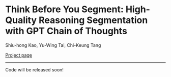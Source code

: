 # Think Before You Segment: High-Quality Reasoning Segmentation with GPT Chain of Thoughts
Shiu-hong Kao, Yu-Wing Tai, Chi-Keung Tang

[Project page](https://cse.hkust.edu.hk/~skao/thinkfirst.html)

---
Code will be released soon!
